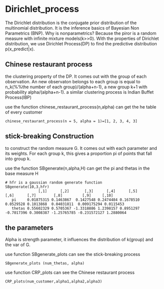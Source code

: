 # Dirichlet_process

The Dirichlet distribution is the conjugate prior distribution of the multinomial distribution. 
It is the inference basics of Bayesian Non Parametrics (BNP). 
Why is nonparametrics? 
Because the piror is a random measure with infinite mixture models(k>>0).
With the properties of Dirichlet distribution, we use Dirichlet Process(DP) to find the predictive distribution p(x_predict|x).

## Chinese restaurant process
the clustering property of the DP. It comes out with the group of each observation. 
An new observaton belongs to each group is equal to n_k(%%the number of each group)/(alpha+n-1), a new group k+1 with probability alpha/(alpha+n-1).
a similar clustering process is Indian Buffet Process(IBP)

use the function chinese_restaurant_process(n,alpha) can get the he table of every customer 

```
chinese_restaurant_process(n = 5, alpha = 1)=[1, 2, 3, 4, 3]
```


## stick-breaking Construction
to construct the random measure G. It comes out with each parameter and its weights.
For each group k, this gives a proportion pi of points that fall into group k.

use the function SBgenerate(n,alpha,H) can get the pi and thetas in the base measure H

```
# hfr is a gaussian random generate function
SBgenerate(10,3,hfr)
               [,1]      [,2]       [,3]      [,4]      [,5]       [,6]      [,7]        [,8]         [,9]     [,10]
   pi     0.01875315 0.1463867  0.1427548 0.2474484 0.1678510  0.0529528 0.1013868  0.04031811  0.009175294 0.0115453
   thetas 0.55602329 0.5705367 -1.3318886 1.2398157 0.8951297 -0.7017396 0.3008387 -1.25765785 -0.231572127 1.2880064
```


## the parameters 
Alpha is strength parameter, it influences the distribution of k(group) and the var of G. 

use function SBgenerate_plots can see the stick-breaking process

```
SBgenerate_plots (num_thetas, alpha)
```
use function CRP_plots can see the Chinese restaurant process
```
CRP_plots(num_customer,alpha1,alpha2,alpha3)
```


